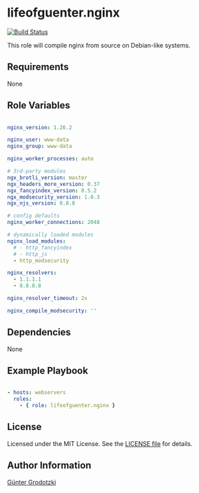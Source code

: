 # lifeofguenter.nginx

[![Build Status](https://travis-ci.com/lifeofguenter/ansible-role-nginx.svg?branch=main)](https://travis-ci.com/lifeofguenter/ansible-role-nginx)

This role will compile nginx from source on Debian-like systems.

## Requirements

None

## Role Variables

```yaml

nginx_version: 1.26.2

nginx_user: www-data
nginx_group: www-data

nginx_worker_processes: auto

# 3rd-party modules
ngx_brotli_version: master
ngx_headers_more_version: 0.37
ngx_fancyindex_version: 0.5.2
ngx_modsecurity_version: 1.0.3
ngx_njs_version: 0.8.8

# config defaults
nginx_worker_connections: 2048

# dynamically loaded modules
nginx_load_modules:
  # - http_fancyindex
  # - http_js
  - http_modsecurity

nginx_resolvers:
  - 1.1.1.1
  - 8.8.8.8

nginx_resolver_timeout: 2s

nginx_compile_modsecurity: ''

```

## Dependencies

None

## Example Playbook

```yaml

- hosts: webservers
  roles:
    - { role: lifeofguenter.nginx }
```

## License

Licensed under the MIT License. See the [LICENSE file](LICENSE) for details.

## Author Information

[Günter Grodotzki](https://www.lifeofguenter.de)
